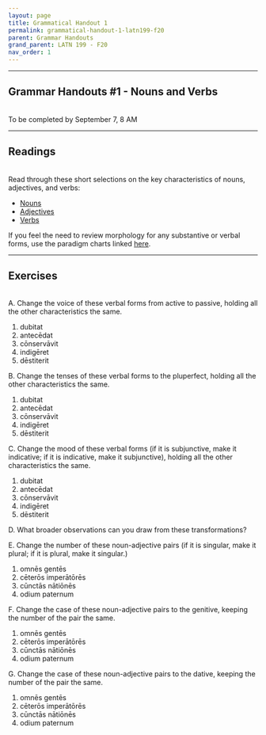 ```yaml
---
layout: page
title: Grammatical Handout 1
permalink: grammatical-handout-1-latn199-f20
parent: Grammar Handouts
grand_parent: LATN 199 - F20
nav_order: 1
---
```

***

## Grammar Handouts #1 - Nouns and Verbs
&nbsp;  
To be completed by September 7, 8 AM

***

## Readings
&nbsp;  
Read through these short selections on the key characteristics of nouns, adjectives, and verbs:
 - [Nouns](https://lingualatina.github.io/textbook/presentation/01-nouns-adjs-pron/nouns/)
 - [Adjectives](https://lingualatina.github.io/textbook/presentation/01-nouns-adjs-pron/adjectives/)
 - [Verbs](https://lingualatina.github.io/textbook/presentation/02-verbs/overview/)

If you feel the need to review morphology for any substantive or verbal forms, use the paradigm charts linked [here](https://lingualatina.github.io/textbook/reference/). 

***

## Exercises
&nbsp;  
A. Change the voice of these verbal forms from active to passive, holding all the other characteristics the same.

1. dubitat
2. antecēdat
3. cōnservāvit
4. indigēret
5. dēstiterit

B. Change the tenses of these verbal forms to the pluperfect, holding all the other characteristics the same.

1. dubitat
2. antecēdat
3. cōnservāvit
4. indigēret
5. dēstiterit

C. Change the mood of these verbal forms (if it is subjunctive, make it indicative; if it is indicative, make it subjunctive), holding all the other characteristics the same.

1. dubitat
2. antecēdat
3. cōnservāvit
4. indigēret
5. dēstiterit

D. What broader observations can you draw from these transformations?

E. Change the number of these noun-adjective pairs (if it is singular, make it plural; if it is plural, make it singular.)

1. omnēs gentēs
2. cēterōs imperātōrēs
3. cūnctās nātiōnēs
4. odium paternum

F. Change the case of these noun-adjective pairs to the genitive, keeping the number of the pair the same.

1. omnēs gentēs
2. cēterōs imperātōrēs
3. cūnctās nātiōnēs
4. odium paternum

G. Change the case of these noun-adjective pairs to the dative, keeping the number of the pair the same.

1. omnēs gentēs
2. cēterōs imperātōrēs
3. cūnctās nātiōnēs
4. odium paternum
